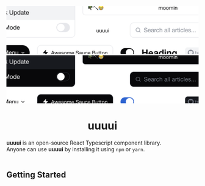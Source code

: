 <div align="center">
  
![Banner](./src/assets/banner_light.png#gh-light-mode-only)
![Banner](./src/assets/banner_dark.png#gh-dark-mode-only)
# uuuui

</div>

**uuuui** is an open-source React Typescript component library.
<br/>
Anyone can use **uuuui** by installing it using `npm` or `yarn`.
<br/>
<br/>

## Getting Started
